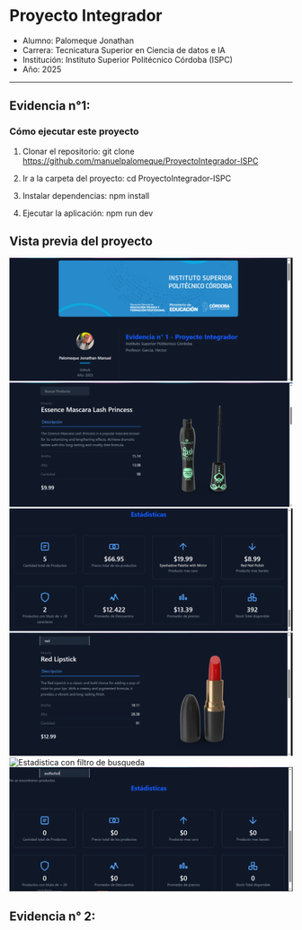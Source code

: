 # Proyecto Integrador

* Alumno: Palomeque Jonathan
* Carrera: Tecnicatura Superior en Ciencia de datos e IA
* Institución: Instituto Superior Politécnico Córdoba (ISPC)
* Año: 2025

---
## Evidencia n°1:
### Cómo ejecutar este proyecto

1. Clonar el repositorio:
   git clone https://github.com/manuelpalomeque/ProyectoIntegrador-ISPC

2. Ir a la carpeta del proyecto:
   cd ProyectoIntegrador-ISPC

3. Instalar dependencias:
   npm install

4. Ejecutar la aplicación:
   npm run dev

## Vista previa del proyecto

![Principal](./public/1-Principal.png)
![Vista inicial sin nada en el buscador](./public/2-Vistainicialelementos.png)
![Vista inicial de estadisticas sin nada en el buscador](./public/3-estadisticas.png)
![Con filtro de busqueda](./public/4-filtro.png)
![Estadistica con filtro de busqueda](./public/-Estadisticasconfiltro.png)
![Cuando no hay resultados](./public/6-%20elementosyestadisticassinresultados.png)

## Evidencia n° 2:
